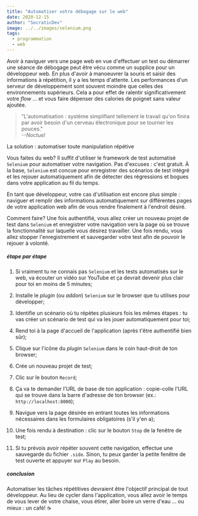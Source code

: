 ```yaml
---
title: "Automatiser votre débogage sur le web"
date: 2020-12-15
author: "SocraticDev"
image: ../../images/selenium.png
tags:
  - programmation
  - web
---
```

Avoir à naviguer vers une page web en vue d'effectuer un test ou démarrer une séance de débogage peut être vécu comme un supplice pour un développeur web. En plus d'avoir à manoeuvrer la souris et saisir des informations à répétition, il y a les temps d'attente. Les performances d'un serveur de développement sont souvent moindre que celles des environnements supérieurs. Cela a pour effet de ralentir significativement votre _flow_ ... et vous faire dépenser des calories de poignet sans valeur ajoutée.

> "L'automatisation : système simplifiant tellement le travail qu'on finira par avoir besoin d'un cerveau électronique pour se tourner les pouces."
> <br><cite>--Noctuel</cite>

La solution : automatiser toute manipulation répétive

Vous faites du web?  Il suffit d'utiliser le framework de test automatisé ``Selenium`` pour automatiser votre navigation. Pas d'excuses : c'est gratuit.  À la base, ``Selenium`` est concue pour enregistrer des scénarios de test intégré et les rejouer automatiquement afin de détecter des régressions et bogues dans votre application au fil du temps. 

En tant que développeur, votre cas d'utilisation est encore plus simple : naviguer et remplir des informations automatiquement sur différentes pages de votre application web afin de vous rendre finalement à l'endroit désiré. 

Comment faire? Une fois authentifié, vous allez créer un nouveau projet de test dans ``Selenium`` et enregistrer votre navigation vers la page où se trouve la fonctionnalité sur laquelle vous désirez travailler. Une fois rendu, vous allez stopper l'enregistrement et sauvegarder votre test afin de pouvoir le rejouer à volonté.

##### étape par étape

1. Si vraiment tu ne connais pas ``Selenium`` et les tests automatisés sur le web, va écouter un vidéo sur YouTube et ça devrait devenir plus clair pour toi en moins de 5 minutes;

2. Installe le _plugin_ (ou _addon_) ``Selenium`` sur le browser que tu utilises pour développer;

3. Identifie un scénario où tu répètes plusieurs fois les mêmes étapes : tu vas créer un scénario de test qui va les jouer automatiquement pour toi;

4. Rend toi à la page d'accueil de l'application (après t'être authentifié bien sûr);

5. Clique sur l'icône du _plugin_ ``Selenium`` dans le coin haut-droit de ton browser;

6. Crée un nouveau projet de test;

7. Clic sur le bouton ``Record``;

8. Ça va te demander l'URL de base de ton application : copie-colle l'URL qui se trouve dans la barre d'adresse de ton browser (ex.: ``http://localhost:8000``);

9. Navigue vers la page désirée en entrant toutes les informations nécessaires dans les formulaires obligatoires (s'il y'en a);

10. Une fois rendu à destination : clic sur le bouton ``Stop`` de la fenêtre de test;

11. Si tu prévois avoir répéter souvent cette navigation, effectue une sauvegarde du fichier ``.side``. Sinon, tu peux garder la petite fenêtre de test ouverte et appuyer sur ``Play`` au besoin.

##### conclusion

Automatiser les tâches répétitives devraient être l'objectif principal de tout développeur. Au lieu de cycler dans l'application, vous allez avoir le temps de vous lever de votre chaise, vous étirer, aller boire un verre d'eau ... ou mieux : un café! ☕